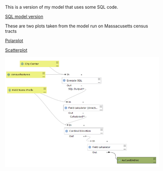 This is a version of my model that uses some SQL code.

[SQL model version](SQL_Az_Model.model3)

These are two plots taken from the model run on Massacusetts census tracts

[Polarplot](polar.html)

[Scatterplot](Scat.html)

![Capture of the SQL Model in Edit Mode](model_sql.PNG)
